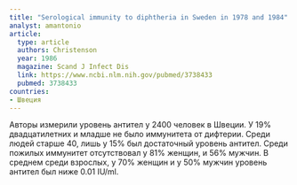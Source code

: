 ```yaml
---
title: "Serological immunity to diphtheria in Sweden in 1978 and 1984"
analyst: amantonio
article:
  type: article
  authors: Christenson
  year: 1986
  magazine: Scand J Infect Dis
  link: https://www.ncbi.nlm.nih.gov/pubmed/3738433
  pubmed: 3738433
countries:
- Швеция
---
```


Авторы измерили уровень антител у 2400 человек в Швеции. У 19% двадцатилетних и младше не было иммунитета от дифтерии. Среди людей старше 40, лишь у 15% был достаточный уровень антител. Среди пожилых иммунитет отсутствовал у 81% женщин, и 56% мужчин. В среднем среди взрослых, у 70% женщин и у 50% мужчин уровень антител был ниже 0.01 IU/ml.
